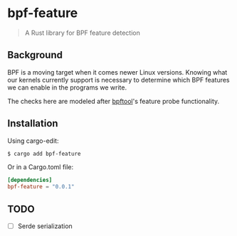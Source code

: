 # bpf-feature

> A Rust library for BPF feature detection

## Background

BPF is a moving target when it comes newer Linux versions. Knowing what our kernels currently support is necessary to determine which BPF features we can enable in the programs we write.

The checks here are modeled after [bpftool](https://github.com/libbpf/bpftool)'s feature probe functionality.

## Installation

Using cargo-edit:

```sh
$ cargo add bpf-feature
```

Or in a Cargo.toml file:

```toml
[dependencies]
bpf-feature = "0.0.1"
```

## TODO

- [ ] Serde serialization



